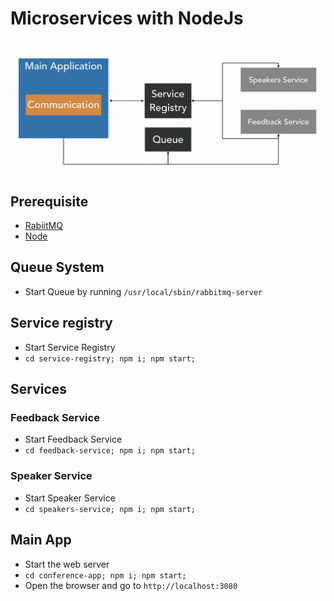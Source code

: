 # Microservices with NodeJs

![System Outline](./images/Infrastructures.png)

## Prerequisite

- [RabiitMQ](https://www.rabbitmq.com/download.html)
- [Node](https://nodejs.org/en/download/)

## Queue System

- Start Queue by running `/usr/local/sbin/rabbitmq-server`

## Service registry

- Start Service Registry
- `cd service-registry; npm i; npm start;`

## Services

### Feedback Service

- Start Feedback Service
- `cd feedback-service; npm i; npm start;`

### Speaker Service

- Start Speaker Service
- `cd speakers-service; npm i; npm start;`

## Main App

- Start the web server
- `cd conference-app; npm i; npm start;`
- Open the browser and go to `http://localhost:3080`
